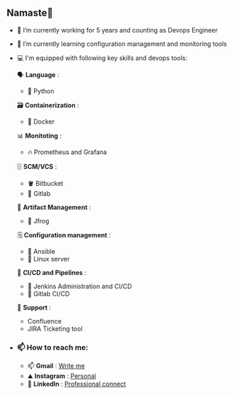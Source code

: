 ## Namaste👋

- 🔭 I’m currently working for 5 years and counting as Devops Engineer
- 🌱 I’m currently learning configuration management and monitoring tools
- 💻 I'm equipped with following key skills and devops tools:
  
    🗣️ **Language** :
    - 🐍 Python

    🗃️ **Containerization** :
    - 🐋 Docker
    
    📊 **Monitoting** :
    - 🔥 Prometheus and Grafana
    
    🗄️ **SCM/VCS** :
    - 🪣 Bitbucket 
    - 🦇 Gitlab 
    
    🫙 **Artifact Management** :
    - 🐸 Jfrog 
    
    🗒️ **Configuration management** :
    - 🧮 Ansible
    - 🐧 Linux server

    🔌 **CI/CD and Pipelines** : 
    - 📓 Jenkins Administration and CI/CD
    - 🦇 Gitlab CI/CD

    🤝 **Support** :
    - Confluence
    - JIRA Ticketing tool

- ### 📫 How to reach me: 
  - 📫 **Gmail** : [Write me](mailto:jaytparekh712@gmail.com)
  - ⛰️ **Instagram** : [Personal](https://www.instagram.com/jay_parekh_jp/)
  - 🏢 **LinkedIn** : [Professional connect](https://www.linkedin.com/in/jay-parekh-56392ba8/)
